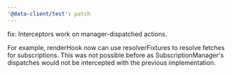 ```yaml
---
'@data-client/test': patch
---
```


fix: Interceptors work on manager-dispatched actions.

For example, renderHook now can use resolverFixtures to resolve fetches for subscriptions.
This was not possible before as SubscriptionManager's dispatches would not be intercepted with the
previous implementation.
